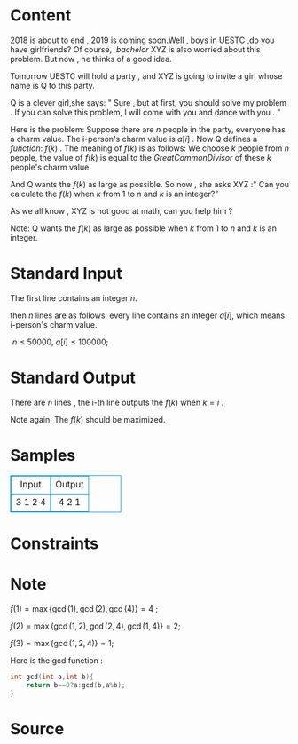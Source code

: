 
# Content

2018 is about to end , 2019 is coming soon.Well , boys in UESTC ,do you have girlfriends? Of course, $\ bachelor$  XYZ is also worried about this problem. But now , he thinks of a good idea. 

Tomorrow UESTC will hold a party , and XYZ is going to invite a girl whose name is Q to this party. 

Q is a clever girl,she says: " Sure , but  at first, you should solve my problem . If you can solve this problem, I will come with you and dance with you . " 

Here is the problem: Suppose there are $n$ people in the party,  everyone has a charm value. The i-person's charm value is $a[i]$ . Now Q defines a $function$: $f(k)$ . The meaning of $f(k)$ is as follows: We choose $k$  people from $n$ people, the value of $f(k)$ is equal to the $Great  Common  Divisor$ of these $k$ people's charm value.

And Q wants the $f(k)$ as large as possible. So now , she asks XYZ :" Can you calculate the $f(k)$ when $k$ from $1$ to $n$ and $k$ is an integer?"

As we all know , XYZ is not good at math, can you help him ?

Note: Q wants the $f(k)$ as large as possible when $k$ from $1$ to $n$ and $k$ is an integer.

# Standard Input

The first line contains an integer $n$.

then $n$ lines are as follows: every line contains an integer $a[i]$, which means i-person's charm value.

$\ n\leq 50000$,$\ a[i]\leq 100000$;

# Standard Output

There are $n$ lines , the i-th line outputs the $f(k)$ when $k=i$ .

Note again: The $f(k)$ should be maximized.

# Samples

<style>
        table,table tr th, table tr td { border:1px solid #0094ff; }
        table { width: 200px; min-height: 25px; line-height: 25px; text-align: center; border-collapse: collapse;}   
    </style>
<table>
	<tr>
		<td>Input</td>
		<td>Output</td>
	</tr>
<tr><td>3
1
2
4</td><td>4
2
1</td></tr></table>


# Constraints



# Note

$f(1)=\max\{\gcd(1),\gcd(2),\gcd(4)\} =4$ ;

$f(2)=\max\{\gcd(1,2),\gcd(2,4),\gcd(1,4)\}=2$;

$f(3)=\max\{\gcd(1,2,4)\}=1$;

Here is the gcd function :
``` c++
int gcd(int a,int b){
    return b==0?a:gcd(b,a%b);
}
```

# Source


